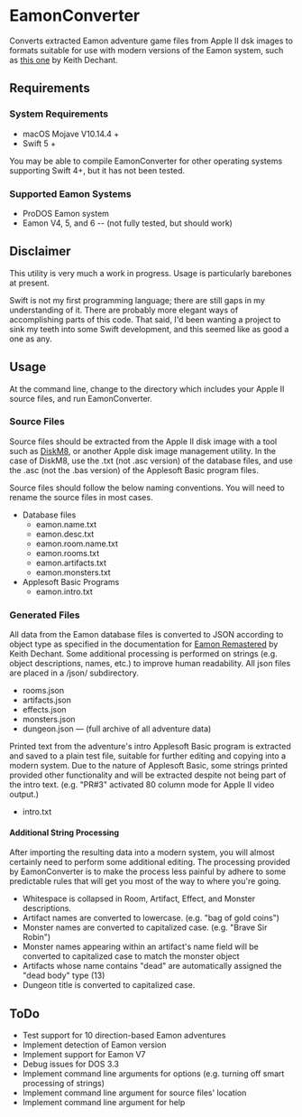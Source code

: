 # EamonConverter

Converts extracted Eamon adventure game files from Apple II dsk images to formats suitable for use with modern versions of the Eamon system, such as [this one](https://github.com/kdechant/eamon) by Keith Dechant.

## Requirements

### System Requirements

* macOS Mojave V10.14.4 +
* Swift 5 +

You may be able to compile EamonConverter for other operating systems supporting Swift 4+, but it has not been tested.

### Supported Eamon Systems

* ProDOS Eamon system
* Eamon V4, 5, and 6 -- (not fully tested, but should work)

## Disclaimer

This utility is very much a work in progress. Usage is particularly barebones at present.

Swift is not my first programming language; there are still gaps in my understanding of it. There are probably more elegant ways of accomplishing parts of this code. That said, I'd been wanting a project to sink my teeth into some Swift development, and this seemed like as good a one as any. 

## Usage

At the command line, change to the directory which includes your Apple II source files, and run EamonConverter.

### Source Files

Source files should be extracted from the Apple II disk image with a tool such as [DiskM8](https://github.com/paleotronic/diskm8), or another Apple disk image management utility. In the case of DiskM8, use the .txt (not .asc version) of the database files, and use the .asc (not the .bas version) of the Applesoft Basic program files.

Source files should follow the below naming conventions. You will need to rename the source files in most cases.

* Database files
    * eamon.name.txt
    * eamon.desc.txt
    * eamon.room.name.txt
    * eamon.rooms.txt
    * eamon.artifacts.txt
    * eamon.monsters.txt
* Applesoft Basic Programs
    * eamon.intro.txt

### Generated Files

All data from the Eamon database files is converted to JSON according to object type as specified in the documentation for [Eamon Remastered](https://github.com/kdechant/eamon) by Keith Dechant. Some additional processing is performed on strings (e.g. object descriptions, names, etc.) to improve human readability. All json files are placed in a /json/ subdirectory.

* rooms.json
* artifacts.json
* effects.json
* monsters.json
* dungeon.json — (full archive of all adventure data)

Printed text from the adventure's intro Applesoft Basic program is extracted and saved to a plain test file, suitable for further editing and copying into a modern system. Due to the nature of Applesoft Basic, some strings printed provided other functionality and will be extracted despite not being part of the intro text. (e.g. "PR#3" activated 80 column mode for Apple II video output.)

* intro.txt

#### Additional String Processing

After importing the resulting data into a modern system, you will almost certainly need to perform some additional editing. The processing provided by EamonConverter is to make the process less painful by adhere to some predictable rules that will get you most of the way to where you're going.

* Whitespace is collapsed in Room, Artifact, Effect, and Monster descriptions.
* Artifact names are converted to lowercase. (e.g. "bag of gold coins")
* Monster names are converted to capitalized case. (e.g. "Brave Sir Robin")
* Monster names appearing within an artifact's name field will be converted to capitalized case to match the monster object
* Artifacts whose name contains "dead" are automatically assigned the "dead body" type (13)
* Dungeon title is converted to capitalized case.

## ToDo

* Test support for 10 direction-based Eamon adventures
* Implement detection of Eamon version
* Implement support for Eamon V7
* Debug issues for DOS 3.3
* Implement command line arguments for options (e.g. turning off smart processing of strings)
* Implement command line argument for source files' location
* Implement command line argument for help
